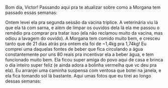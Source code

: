 Bom dia, Victor! Passando aqui pra te atualizar sobre como a Morgana tem passado essas semanas:

Ontem levei ela pra segunda sessão da vacina tríplice. A veterinária viu lá que ela tá com sarna, e além de limpar os ouvidos dela lá ela me passou o remédio pra comprar pra tratar isso (ela não reclamou muito da vacina, mas odiou a lavagem do ouvido). A Morgana tem comido muito bem, e cresceu tanto que de 21 dias atrás pra ontem ela foi de ~1,4kg pra 1,74kg! Eu comprei uma daquelas fontes de beber que fica circulando a água constantemente por uns 80 reais pra incentivar ela a beber água, e tem funcionado muito bem. Ela ficou super amiga do povo aqui de casa e brinca o dia inteiro super feliz (e ainda adora a bolinha vermelha que vc deu pra ela). Eu arranjei uma caminha suspensa com ventosa que botei na janela, e ela fica tomando sol lá bastante. Aqui umas fotos que eu tirei ao longo dessas semanas:

